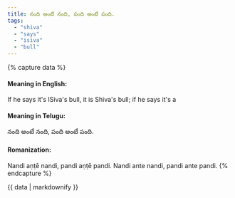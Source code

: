 ```yaml
---
title: నంది అంటే నంది, పంది అంటే పంది.
tags:
  - "shiva"
  - "says"
  - "isiva"
  - "bull"
---
```


{% capture data %}
#### Meaning in English:
If he says it's ISiva's bull, it is Shiva's bull; if he says it's a

#### Meaning in Telugu:
నంది అంటే నంది, పంది అంటే పంది.

#### Romanization:
Nandi aṇṭē nandi, pandi aṇṭē pandi.
Nandi ante nandi, pandi ante pandi.
{% endcapture %}

{{ data | markdownify }}

